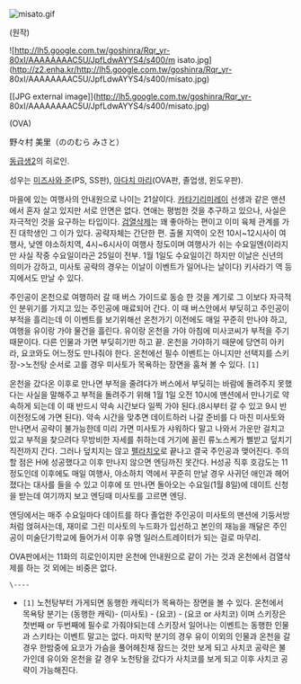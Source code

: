 ![misato.gif](http://z0.enha.kr/http://rigvedawiki.net/r1/pds/misato.gif)

  
(원작)  

![http://lh5.google.com.tw/goshinra/Rqr_yr-80xI/AAAAAAAAC5U/JpfLdwAYYS4/s400/m
isato.jpg](http://z2.enha.kr/http://lh5.google.com.tw/goshinra/Rqr_yr-
80xI/AAAAAAAAC5U/JpfLdwAYYS4/s400/misato.jpg)

[[JPG external image]](http://lh5.google.com.tw/goshinra/Rqr_yr-
80xI/AAAAAAAAC5U/JpfLdwAYYS4/s400/misato.jpg)

  
(OVA)

野々村 美里（ののむら みさと）

[동급생2](%EB%8F%99%EA%B8%89%EC%83%9D2.md)의 히로인.

성우는 [미즈사와 준](%EB%AF%B8%EC%A6%88%EC%82%AC%EC%99%80%20%EC%A4%80.md)(PS, SS판),
[아다치 마리](%EC%95%84%EB%8B%A4%EC%B9%98%20%EB%A7%88%EB%A6%AC.md)(OVA판, 졸업생,
윈도우판).

마을에 있는 여행사의 안내원으로 나이는 21살이다. [카타기리미레이](%EC%B9%B4%ED%83%80%EA%B8%B0%EB%A6%AC%20%EB%AF%B8%EB%A0%88%EC%9D%B4.md)
선생과 같은 맨션에서 혼자 살고 있지만 서로 안면은 없다. 연애는 평범한 것을 추구하고 있으나, 사실은 자극적인 것을 요구하는 타입이다.
[검열삭제](%EA%B2%80%EC%97%B4%EC%82%AD%EC%A0%9C.md)는 꽤 좋아하는 편이고 이미 육체 관계를 가진
대학생인 그 이가 있다. 공략자체는 간단한 편. 출몰 지역이 오전 10시~12시사이 여행사, 낮엔 야소하치역, 4시~6시사이 여행사 정도이며
여행사가 쉬는 수요일엔(이라지만 사실 작중 수요일이라곤 25일이 전부. 1월 1일도 수요일이긴 하지만 이날은 신년의 의미가 강하고, 미사토
공략의 경우는 이날이 이벤트가 일어나는 날이다) 키사라기 역 등지에서도 만날 수 있다.

주인공이 온천으로 여행하러 갈 때 버스 가이드로 동승 한 것을 계기로 그 이보다 자극적인 분위기를 가지고 있는 주인공에 매료되어 간다. 이
때 버스안에서 부딪히고 주인공이 부적을 흘리는데 이 이벤트를 보기위해선 온천가기 이전에도 매일 꾸준히 만나야 하고, 여행을 유이랑 가야
물건을 흘린다. 유이랑 온천을 가야 아침에 미사코씨가 부적을 주기 때문이다. 다른 인물과 가면 부딪히기만 하고 끝. 온천을 가야하기 때문에
당연히 아키라, 요코와도 어느정도 만나줘야 한다. 온천에선 필수 이벤트는 아니지만 선택지를 스키장->노천탕 순서로 고를 경우 미사토가
목욕하는 장면을 훔쳐 볼 수 있다. `[1]`

온천을 갔다온 이후로 만나면 부적을 줄려다가 버스에서 부딪히는 바람에 돌려주지 못했다는 사실을 말해주고 부적을 돌려주기 위해 1월 1일 오전
10시에 맨션에서 만나기로 약속하게 되는데 이 때 반드시 약속 시간보다 일찍 가야 된다.(8시부터 갈 수 있고 9시 반 이전정도에 가면
된다). 약속 시간을 맞추면 데이트하러 나갈 준비를 다 마친 미사토와 만나면서 공략이 불가능한데 미리 가면 미사토가 샤워하다 말고 나와서
가운만 걸치고 있고 부적을 찾으려다 무방비한 자세를 취하는데 거기에 꼴린 류노스케가 삘받고 덮치기 직전까지 간다. 그러나 덮치지는 않고
[펠라치오](%ED%8E%A0%EB%9D%BC%EC%B9%98%EC%98%A4.md)로 끝나고 결국 주인공과 맺어진다. 주의할 점은
H에 성공했다고 이후 만나지 않으면 엔딩까진 못간다. H성공 직후 호감도는 11정도인데 이후에도 매일 여행사, 야소하치 역에서 꾸준히 만날
경우 사귀던 애인과 헤어졌다는 대사를 들을 수 있고 이후에 또 만나면 돌아오는 수요일(1월 8일)에 데이트 신청을 받는데 여기까지 보고
엔딩때 미사토를 고르면 엔딩.

엔딩에서는 매주 수요일마다 데이트를 하다 졸업한 주인공이 미사토의 맨션에 기둥서방처럼 얹혀사는데, 재미로 그린 미사토의 누드화가 입선하고
본인의 재능을 깨달은 주인공이 미술단기학교에 들어가서 이후 유명 일러스트레이터가 되는 걸로 마무리.

OVA판에서는 11화의 히로인이지만 온천에 안내원으로 같이 가는 것과 온천에서 검열삭제를 하는 것 외에는 비중은 없다.

`\----`

  * `[1]` 노천탕부터 가게되면 동행한 캐릭터가 목욕하는 장면을 볼 수 있다. 온천에서 목욕탕 분기는 (동행한 캐릭)- (미사토) - (요코) - (요코 or 사치코) 이며 스키장은 첫번째 or 두번째에 필수로 가줘야되는데 스키장서 일어나는 이벤트는 동행한 인물과 스키타는 이벤트 말고는 없다. 마지막 분기의 경우 유이 이외의 인물과 온천을 갈 경우 한밤중에 요코가 가슴을 풀어헤친채 잠드는 것만 보게 되고 사치코 공략은 불가인데 유이와 온천을 갈 경우 노천탕을 갔다가 사치코를 보게 되고 이후 사치코 공략이 가능해진다.

